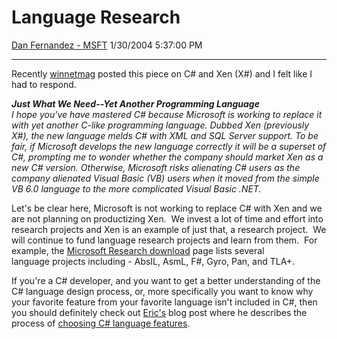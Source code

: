 <div id="page">

# Language Research

[Dan Fernandez -
MSFT](https://social.msdn.microsoft.com/profile/Dan%20Fernandez%20-%20MSFT)
1/30/2004 5:37:00 PM

-----

<div id="content">

Recently
[winnetmag](http://www.winnetmag.com/windowspaulthurrott/Article/ArticleID/41532/windowspaulthurrott_41532.html)
posted this piece on C\# and Xen (X\#) and I felt like I had to respond.

***Just What We Need--Yet Another Programming Language**  
I hope you've have mastered C\# because Microsoft is working to replace
it with yet another C-like programming language. Dubbed Xen (previously
X\#), the new language melds C\# with XML and SQL Server support. To be
fair, if Microsoft develops the new language correctly it will be a
superset of C\#, prompting me to wonder whether the company should
market Xen as a new C\# version. Otherwise, Microsoft risks alienating
C\# users as the company alienated Visual Basic (VB) users when it moved
from the simple VB 6.0 language to the more complicated Visual Basic
.NET.*

Let's be clear here, Microsoft is not working to replace C\# with Xen
and we are not planning on productizing Xen.  We invest a lot of time
and effort into research projects and Xen is an example of just that, a
research project.  We will continue to fund language research projects
and learn from them.  For example, the [Microsoft Research
download](http://research.microsoft.com/research/downloads/) page lists
several language projects including - AbsIL, AsmL, F\#, Gyro, Pan,
and TLA+. 

If you're a C\# developer, and you want to get a better understanding of
the C\# language design process, or, more specifically you want to know
why your favorite feature from your favorite language isn't included in
C\#, then you should definitely check out
[Eric's](http://blogs.msdn.com/ericgu/) blog post where he describes the
process of [choosing C\# language
features](http://blogs.msdn.com/ericgu/archive/2003/09/08/52538.aspx).

 

</div>

</div>
